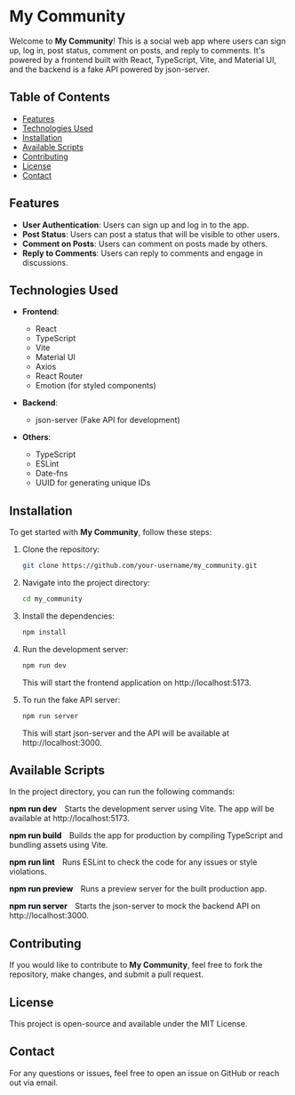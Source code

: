 # My Community

Welcome to **My Community**! This is a social web app where users can sign up, log in, post status, comment on posts, and reply to comments. It's powered by a frontend built with React, TypeScript, Vite, and Material UI, and the backend is a fake API powered by json-server.

## Table of Contents

- [Features](#features)
- [Technologies Used](#technologies-used)
- [Installation](#installation)
- [Available Scripts](#available-script)
- [Contributing](#contributing)
- [License](#license)
- [Contact](#contact)

## Features

- **User Authentication**: Users can sign up and log in to the app.
- **Post Status**: Users can post a status that will be visible to other users.
- **Comment on Posts**: Users can comment on posts made by others.
- **Reply to Comments**: Users can reply to comments and engage in discussions.

## Technologies Used

- **Frontend**:

  - React
  - TypeScript
  - Vite
  - Material UI
  - Axios
  - React Router
  - Emotion (for styled components)

- **Backend**:

  - json-server (Fake API for development)

- **Others**:
  - TypeScript
  - ESLint
  - Date-fns
  - UUID for generating unique IDs

## Installation

To get started with **My Community**, follow these steps:

1. Clone the repository:

   ```bash
   git clone https://github.com/your-username/my_community.git


2. Navigate into the project directory:

   ```bash
   cd my_community

3. Install the dependencies:

   ```bash
   npm install
   
4. Run the development server:

   ```bash
   npm run dev
   ```
   
   This will start the frontend application on http://localhost:5173.

5. To run the fake API server:

   ```bash
   npm run server
   ```
   
   This will start json-server and the API will be available at http://localhost:3000.

## Available Scripts

In the project directory, you can run the following commands:
    

<mark style="background-color: #f6f8fa;margin-right: 10px;">**npm run dev**</mark>
Starts the development server using Vite. The app will be available at http://localhost:5173.

<mark style="background-color: #f6f8fa;margin-right: 10px;">**npm run build**</mark>
Builds the app for production by compiling TypeScript and bundling assets using Vite.

<mark style="background-color: #f6f8fa;margin-right: 10px;">**npm run lint**</mark>
Runs ESLint to check the code for any issues or style violations.

<mark style="background-color: #f6f8fa;margin-right: 10px;">**npm run preview**</mark>
Runs a preview server for the built production app.

<mark style="background-color: #f6f8fa;margin-right: 10px;">**npm run server**</mark>
Starts the json-server to mock the backend API on http://localhost:3000.

## Contributing

If you would like to contribute to **My Community**, feel free to fork the repository, make changes, and submit a pull request.

## License

This project is open-source and available under the MIT License.

## Contact

For any questions or issues, feel free to open an issue on GitHub or reach out via email.
